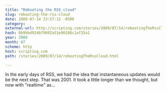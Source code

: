 ```yaml
---
title: "Rebooting the RSS cloud"
slug: rebooting-the-rss-cloud
date: 2009-07-14 23:57:12 -0500
category: 
external-url: http://scripting.com/stories/2009/07/14/rebootingTheRssCloud.html
hash: 8b9bbd924bf9692a51e90188c1af35a1
year: 2009
month: 07
scheme: http
host: scripting.com
path: /stories/2009/07/14/rebootingTheRssCloud.html

---
```


In the early days of RSS, we had the idea that instantaneous updates would be the next step. That was 2001. It took a little longer than we thought, but now with "realtime" as...
